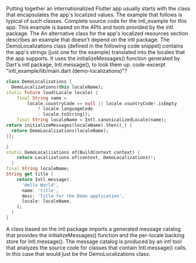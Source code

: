 Putting together an internationalized Flutter app usually
starts with the class that encapsulates the app's localized values.
The example that follows is typical of such classes.
Complete source code for the intl_example for this app.
This example is based on the APIs and tools provided by the
intl package. The An alternative class for the app's
localized resources section
describes an example that doesn't depend on the intl package.
The DemoLocalizations class
(defined in the following code snippet)
contains the app's strings (just one for the example)
translated into the locales that the app supports.
It uses the initializeMessages() function
generated by Dart's intl package,
Intl.message(), to look them up.
code-excerpt "intl_example/lib/main.dart (demo-localizations)"?
```dart
class DemoLocalizations {
  DemoLocalizations(this.localeName);
static Future load(Locale locale) {
    final String name =
        locale.countryCode == null || locale.countryCode!.isEmpty
            ? locale.languageCode
            : locale.toString();
    final String localeName = Intl.canonicalizedLocale(name);
return initializeMessages(localeName).then((_) {
  return DemoLocalizations(localeName);
});

}
static DemoLocalizations of(BuildContext context) {
    return Localizations.of(context, DemoLocalizations)!;
  }
final String localeName;
String get title {
    return Intl.message(
      'Hello World',
      name: 'title',
      desc: 'Title for the Demo application',
      locale: localeName,
    );
  }
}
```
A class based on the intl package imports a generated
message catalog that provides the initializeMessages()
function and the per-locale backing store for Intl.message().
The message catalog is produced by an intl tool
that analyzes the source code for classes that contain
Intl.message() calls.
In this case that would just be the DemoLocalizations class.
